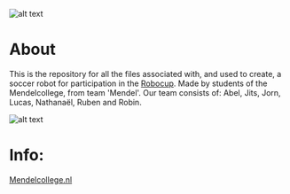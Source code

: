 ![alt text](https://mendelcollege.nl/_resources/app/client/img/logo.svg?m=1693224668)

# About
This is the repository for all the files associated with, and used to create, a soccer robot for participation in the [Robocup](https://www.robocup.org/leagues/18). Made by students of the Mendelcollege, from team 'Mendel'. Our team consists of: Abel, Jits, Jorn, Lucas, Nathanaël, Ruben and Robin.

![alt text](github.com/mendelcollege-robotics/robotica/blob/main/3dfiles/Robot_V3.1_concept_2025-Apr-06_07-42-17PM-000_CustomizedView15199830637.png?raw=true)

# Info:

  [Mendelcollege.nl](https://mendelcollege.nl/ontdek-je-talenten/robotica-en-beta/)
